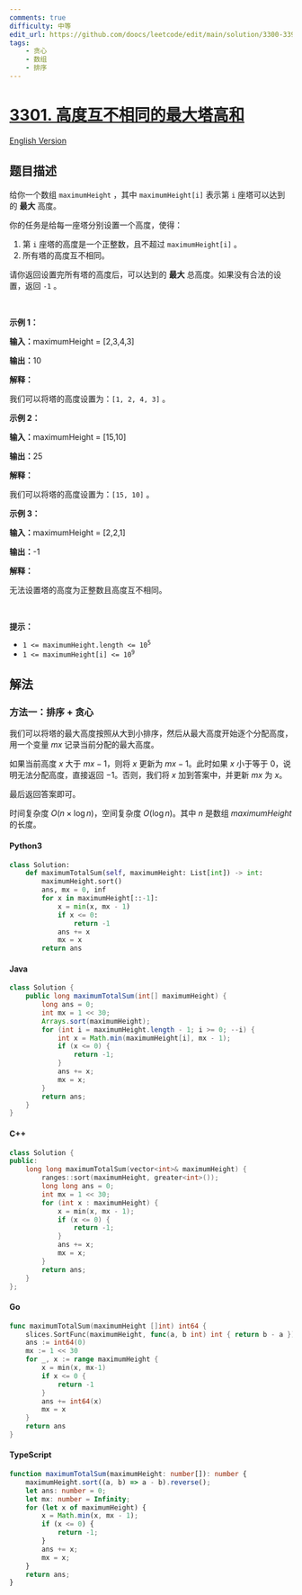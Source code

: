```yaml
---
comments: true
difficulty: 中等
edit_url: https://github.com/doocs/leetcode/edit/main/solution/3300-3399/3301.Maximize%20the%20Total%20Height%20of%20Unique%20Towers/README.md
tags:
    - 贪心
    - 数组
    - 排序
---
```


<!-- problem:start -->

# [3301. 高度互不相同的最大塔高和](https://leetcode.cn/problems/maximize-the-total-height-of-unique-towers)

[English Version](/solution/3300-3399/3301.Maximize%20the%20Total%20Height%20of%20Unique%20Towers/README_EN.md)

## 题目描述

<!-- description:start -->

<p>给你一个数组&nbsp;<code>maximumHeight</code>&nbsp;，其中&nbsp;<code>maximumHeight[i]</code>&nbsp;表示第 <code>i</code>&nbsp;座塔可以达到的 <strong>最大</strong>&nbsp;高度。</p>

<p>你的任务是给每一座塔分别设置一个高度，使得：</p>

<ol>
	<li>第 <code>i</code>&nbsp;座塔的高度是一个正整数，且不超过&nbsp;<code>maximumHeight[i]</code>&nbsp;。</li>
	<li>所有塔的高度互不相同。</li>
</ol>

<p>请你返回设置完所有塔的高度后，可以达到的 <strong>最大</strong>&nbsp;总高度。如果没有合法的设置，返回 <code>-1</code>&nbsp;。</p>

<p>&nbsp;</p>

<p><strong class="example">示例 1：</strong></p>

<div class="example-block">
<p><b>输入：</b>maximumHeight<span class="example-io"> = [2,3,4,3]</span></p>

<p><span class="example-io"><b>输出：</b>10</span></p>

<p><strong>解释：</strong></p>

<p>我们可以将塔的高度设置为：<code>[1, 2, 4, 3]</code>&nbsp;。</p>
</div>

<p><strong class="example">示例 2：</strong></p>

<div class="example-block">
<p><b>输入：</b>maximumHeight<span class="example-io"> = [15,10]</span></p>

<p><span class="example-io"><b>输出：</b>25</span></p>

<p><strong>解释：</strong></p>

<p>我们可以将塔的高度设置为：<code>[15, 10]</code>&nbsp;。</p>
</div>

<p><strong class="example">示例 3：</strong></p>

<div class="example-block">
<p><b>输入：</b>maximumHeight<span class="example-io"> = [2,2,1]</span></p>

<p><span class="example-io"><b>输出：</b>-1</span></p>

<p><b>解释：</b></p>

<p>无法设置塔的高度为正整数且高度互不相同。</p>
</div>

<p>&nbsp;</p>

<p><strong>提示：</strong></p>

<ul>
	<li><code>1 &lt;= maximumHeight.length&nbsp;&lt;= 10<sup>5</sup></code></li>
	<li><code>1 &lt;= maximumHeight[i] &lt;= 10<sup>9</sup></code></li>
</ul>

<!-- description:end -->

## 解法

<!-- solution:start -->

### 方法一：排序 + 贪心

我们可以将塔的最大高度按照从大到小排序，然后从最大高度开始逐个分配高度，用一个变量 $mx$ 记录当前分配的最大高度。

如果当前高度 $x$ 大于 $mx - 1$，则将 $x$ 更新为 $mx - 1$。此时如果 $x$ 小于等于 $0$，说明无法分配高度，直接返回 $-1$。否则，我们将 $x$ 加到答案中，并更新 $mx$ 为 $x$。

最后返回答案即可。

时间复杂度 $O(n \times \log n)$，空间复杂度 $O(\log n)$。其中 $n$ 是数组 $\textit{maximumHeight}$ 的长度。

<!-- tabs:start -->

#### Python3

```python
class Solution:
    def maximumTotalSum(self, maximumHeight: List[int]) -> int:
        maximumHeight.sort()
        ans, mx = 0, inf
        for x in maximumHeight[::-1]:
            x = min(x, mx - 1)
            if x <= 0:
                return -1
            ans += x
            mx = x
        return ans
```

#### Java

```java
class Solution {
    public long maximumTotalSum(int[] maximumHeight) {
        long ans = 0;
        int mx = 1 << 30;
        Arrays.sort(maximumHeight);
        for (int i = maximumHeight.length - 1; i >= 0; --i) {
            int x = Math.min(maximumHeight[i], mx - 1);
            if (x <= 0) {
                return -1;
            }
            ans += x;
            mx = x;
        }
        return ans;
    }
}
```

#### C++

```cpp
class Solution {
public:
    long long maximumTotalSum(vector<int>& maximumHeight) {
        ranges::sort(maximumHeight, greater<int>());
        long long ans = 0;
        int mx = 1 << 30;
        for (int x : maximumHeight) {
            x = min(x, mx - 1);
            if (x <= 0) {
                return -1;
            }
            ans += x;
            mx = x;
        }
        return ans;
    }
};
```

#### Go

```go
func maximumTotalSum(maximumHeight []int) int64 {
	slices.SortFunc(maximumHeight, func(a, b int) int { return b - a })
	ans := int64(0)
	mx := 1 << 30
	for _, x := range maximumHeight {
		x = min(x, mx-1)
		if x <= 0 {
			return -1
		}
		ans += int64(x)
		mx = x
	}
	return ans
}
```

#### TypeScript

```ts
function maximumTotalSum(maximumHeight: number[]): number {
    maximumHeight.sort((a, b) => a - b).reverse();
    let ans: number = 0;
    let mx: number = Infinity;
    for (let x of maximumHeight) {
        x = Math.min(x, mx - 1);
        if (x <= 0) {
            return -1;
        }
        ans += x;
        mx = x;
    }
    return ans;
}
```

<!-- tabs:end -->

<!-- solution:end -->

<!-- problem:end -->
